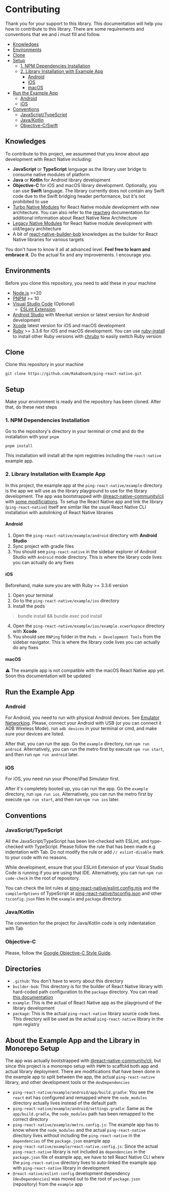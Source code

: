 # Contributing
Thank you for your support to this library. This documentation will help you how to contribute to this library. There are some requirements and conventions that we and i must fill and follow.

- [Knowledges](#knowledges)
- [Environments](#environments)
- [Clone](#clone)
- [Setup](#setup)
  - [1. NPM Dependencies Installation](#1-npm-dependencies-installation)
  - [2. Library Installation with Example App](#2-library-installation-with-example-app)
    - [Android](#android)
    - [iOS](#ios)
    - [macOS](#macos)
- [Run the Example App](#run-the-example-app)
  - [Android](#android-1)
  - [iOS](#ios-1)
- [Conventions](#conventions)
  - [JavaScript/TypeScript](#javascripttypescript)
  - [Java/Kotlin](#javakotlin)
  - [Objective-C/Swift](#objective-c)

## Knowledges
To contribute to this project, we assummed that you know about app development with React Native including:
- **JavaScript** or **TypeScript** language as the library user bridge to consume native modules of platform
- **Java** or **Kotlin** for Android library development
- **Objective-C** for iOS and macOS library development. Optionally, you can use **Swift** language. The library currently does not contain any Swift code due to the Swift bridging header performance, but it's not prohibited to use
- [Turbo Native Modules](https://reactnative.dev/docs/turbo-native-modules-introduction) for React Native module development with new architecture. You can also refer to the [reactwg](https://github.com/reactwg/react-native-new-architecture) documentation for additional information about React Native New Architecture
- [Legacy Native Modules](https://reactnative.dev/docs/legacy/native-modules-intro) for React Native module development with old/legacy architecture
- A bit of [react-native-builder-bob](https://callstack.github.io/react-native-builder-bob) knowledges as the builder for React Native libraries for various targets

You don't have to know it all at advanced level. **Feel free to learn and embrace it**. Do the actual fix and any improvements. I encourage you.

## Environments
Before you clone this repository, you need to add these in your machine
- [Node.js](https://nodejs.org) >=20
- [PNPM](https://pnpm.io) >= 10
- [Visual Studio Code](https://code.visualstudio.com) (Optional)
  - [ESLint Extension](https://marketplace.visualstudio.com/items?itemName=dbaeumer.vscode-eslint)
- [Android Studio](https://developer.android.com/studio) with Meerkat version or latest version for Android development
- [Xcode](https://developer.apple.com/xcode) latest version for iOS and macOS development
- [Ruby](https://www.ruby-lang.org) >= 3.3.6 for iOS and macOS development. You can use [ruby-install](https://github.com/postmodern/ruby-install) to install other Ruby versions with [chruby](https://github.com/postmodern/chruby) to easily switch Ruby version

## Clone
Clone this repository in your machine
```
git clone https://github.com/RakaDoank/ping-react-native.git
```

## Setup
Make your environment is ready and the repository has been cloned. After that, do these next steps

### 1. NPM Dependencies Installation
Go to the repository's directory in your terminal or cmd and do the installation with your `pnpm`
```
pnpm install
```

This installation will install all the npm registries including the `react-native` example app.

### 2. Library Installation with Example App
In this project, the example app at the `ping-react-native/example` directory is the app we will use as the library playground to use for the library development. The app was bootstrapped with [@react-native-community/cli](https://github.com/react-native-community/cli) with [some modificiations](#about-the-example-app-and-the-library-in-monorepo-setup).
To setup the React Native app and link the library (`ping-react-native`) itself are similar like the usual React Native CLI installation with autolinking of React Native libraries

#### Android
1. Open the `ping-react-native/example/android` directory with **Android Studio**
2. Sync project with gradle files
3. You should see `ping-react-native` in the sidebar explorer of Android Studio with `Android` mode directory. This is where the library code lives you can actually do any fixes

#### iOS
Beforehand, make sure you are with Ruby >= 3.3.6 version
1. Open your terminal
2. Go to the `ping-react-native/example/ios` directory
3. Install the pods
> bundle install && bundle exec pod install
4. Open the `ping-react-native/example/ios/example.xcworkspace` directory with **Xcode**
5. You should see `RNPing` folder in the `Pods > Development Tools` from the sidebar navigator. This is where the library code lives you can actually do any fixes

#### macOS
⚠️ The example app is not compatible with the macOS React Native app yet. Soon this documentation will be updated

## Run the Example App

### Android
For Android, you need to run with physical Android devices. See [Emulator Networking](https://developer.android.com/studio/run/emulator-networking#networkinglimitations). Please, connect your Android with USB (or you can connect it ADB Wireless Mode). run `adb devices` in your terminal or cmd, and make sure your devices are listed.

After that, you can run the app. Go the `example` directory, run `npm run android`. Alternatively, you can run the metro first by execute `npm run start`, and then run `npm run android` later.

### iOS
For iOS, you need run your iPhone/iPad Simulator first.

After it's completely booted up, you can run the app. Go the `example` directory, run `npm run ios`. Alternatively, you can run the metro first by execute `npm run start`, and then run `npm run ios` later.

## Conventions

### JavaScript/TypeScript
All the JavaScript/TypeScript has been lint-checked with ESLint, and type-checked with TypeScript. Please follow the rule that has been made e.g indentation with Tab. Do not modify the rule or add `// eslint-disable` mark to your code with no reasons.

While development, ensure that your ESLint Extension of your Visual Studio Code is running if you are using that IDE. Alternatively, you can run `npm run code-check` in the root of repository.

You can check the lint rules at [ping-react-native/eslint.config.mjs](https://github.com/RakaDoank/ping-react-native/blob/main/eslint.config.mjs) and the `compilerOptions` of TypeScript at [ping-react-native/tsconfig.json](https://github.com/RakaDoank/ping-react-native/blob/main/tsconfig.json) and other `tsconfig.json` files in the `example` and `package` directory.

### Java/Kotlin
The convention for the project for Java/Kotlin code is only indentatation with Tab

### Objective-C
Please, follow the [Google Objective-C Style Guide](https://google.github.io/styleguide/objcguide.html).

## Directories
- `.github`: You don't have to worry about this directory
- `builder-bob`: This directory is for the builder of React Native library with hard-coded path configuration to the `package` directory. You can read [this documentation](https://callstack.github.io/react-native-builder-bob/build)
- `example`: This is the actual of React Native app as the playground of the library development
- `package`: This is the actual `ping-react-native` library source code lives. This directory will be used as the actual `ping-react-native` library in the npm registry

## About the Example App and the Library in Monorepo Setup
The app was actually bootstrapped with [@react-native-community/cli](https://github.com/react-native-community/cli), but since this project is a monorepo setup with `PNPM` to scaffold both app and actual library deployment. There are modifications that have been done in the example app to split between the app, the actual `ping-react-native` library, and other development tools or the `devDependencies`
- `ping-react-native/example/android/app/build.gradle`: You see the `react` ext has configured and remapped where the `node_modules` directory actually lives instead of the default path
- `ping-react-native/example/android/settings.gradle`: Same as the `app/build.gradle`, the `node_modules` path has been remapped to the correct directory
- `ping-react-native/example/metro.config.js`: The example app has to know where the `node_modules` and the actual `ping-react-native` directory lives without including the `ping-react-native` in the `dependencies` of the `package.json` example app
- `ping-react-native/example/react-native.config.js`: Since the actual `ping-react-native` library is not included as `dependencies` in the `package.json` file of example app, we have to tell React Native CLI where the `ping-react-native` directory lives to auto-linked the example app with `ping-react-native` library in development
- `@react-native/eslint-config` development dependency (`devDependencies`) was moved out to the root of `package.json` (repository) from the `example` app
